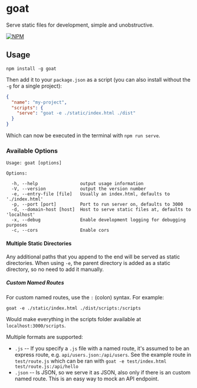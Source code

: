 goat
====

Serve static files for development, simple and unobstructive.

[![NPM][npm-badge]][npm-badge-link]

## Usage

```no-highlight
npm install -g goat
```

Then add it to your `package.json` as a script (you can also install without the `-g` for a single project):

```json
{
  "name": "my-project",
  "scripts": {
    "serve": "goat -e ./static/index.html ./dist"
  }
}
```

Which can now be executed in the terminal with `npm run serve`.

### Available Options

```no-highlight
Usage: goat [options]

Options:

  -h, --help                output usage information
  -V, --version             output the version number
  -e, --entry-file [file]   Usually an index.html, defaults to './index.html'
  -p, --port [port]         Port to run server on, defaults to 3000
  -d, --domain-host [host]  Host to serve static files at, defaults to 'localhost'
  -x, --debug               Enable development logging for debugging purposes
  -c, --cors                Enable cors
```

#### Multiple Static Directories

Any additional paths that you append to the end will be served as static directories.
When using `-e`, the parent directory is added as a static directory, so no need to add
it manually.

##### Custom Named Routes

For custom named routes, use the `:` (colon) syntax. For example:

```no-highlight
goat -e ./static/index.html ./dist/scripts:/scripts
```

Would make everything in the scripts folder available at `localhost:3000/scripts`.


Multiple formats are supported:

  * `.js` -- If you specify a `.js` file with a named route, it's assumed to be an express route, e.g. `api/users.json:/api/users`.
    See the example route in `test/route.js` which can be ran with `goat -e test/index.html test/route.js:/api/hello`
  * `.json` -- Is JSON, so we serve it as JSON, also only if there is an custom named route. This is an easy way to mock an API endpoint.


[npm-badge]: https://nodei.co/npm/goat.svg?stars=true
[npm-badge-link]: https://nodei.co/npm/goat/
